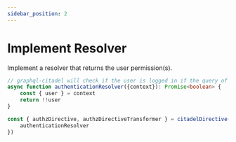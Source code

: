 ```yaml
---
sidebar_position: 2
---
```


# Implement Resolver

Implement a resolver that returns the user permission(s).

```typescript
// graphql-citadel will check if the user is logged in if the query of mutation has @authenticated
async function authenticationResolver({context}): Promise<boolean> {
    const { user } = context
    return !!user
}

const { authzDirective, authzDirectiveTransformer } = citadelDirective({
    authenticationResolver
})
```
